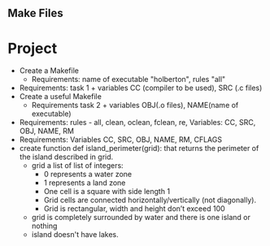 ## Make Files

# Project

- Create a Makefile
  - Requirements: name of executable "holberton", rules "all"
- Requirements: task 1 + variables CC (compiler to be used), SRC (.c files)
- Create a useful Makefile
  - Requirements task 2 + variables OBJ(.o files), NAME(name of executable)
- Requirements: rules - all, clean, oclean, fclean, re, Variables: CC, SRC, OBJ, NAME, RM
- Requirements: Variables CC, SRC, OBJ, NAME, RM, CFLAGS
- create function def island_perimeter(grid): that returns the perimeter of the island described in grid.
  - grid a list of list of integers:
    - 0 represents a water zone
    - 1 represents a land zone
    - One cell is a square with side length 1
    - Grid cells are connected horizontally/vertically (not diagonally).
    - Grid is rectangular, width and height don’t exceed 100
  - grid is completely surrounded by water and there is one island or nothing
  - island doesn't have lakes.